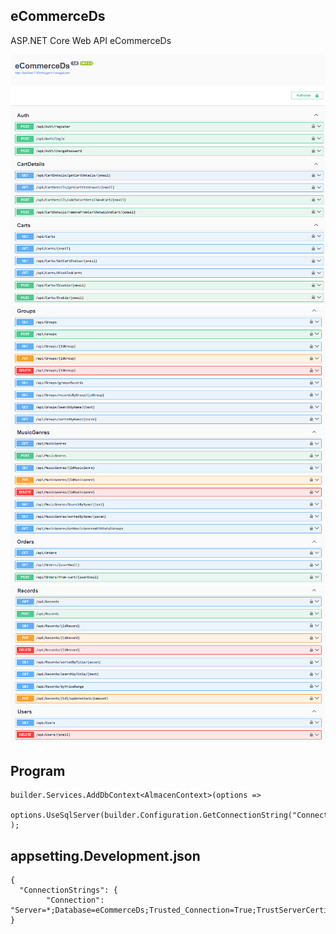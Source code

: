 ## eCommerceDs
ASP.NET Core Web API eCommerceDs

![eCommerceDs](img/1.png)
![eCommerceDs](img/2.png)
![eCommerceDs](img/3.png)


## Program
``` 
builder.Services.AddDbContext<AlmacenContext>(options =>
    options.UseSqlServer(builder.Configuration.GetConnectionString("Connection"))
);
``` 

## appsetting.Development.json
``` 
{
  "ConnectionStrings": {
        "Connection": "Server=*;Database=eCommerceDs;Trusted_Connection=True;TrustServerCertificate=True;MultipleActiveResultSets=True"
}
``` 